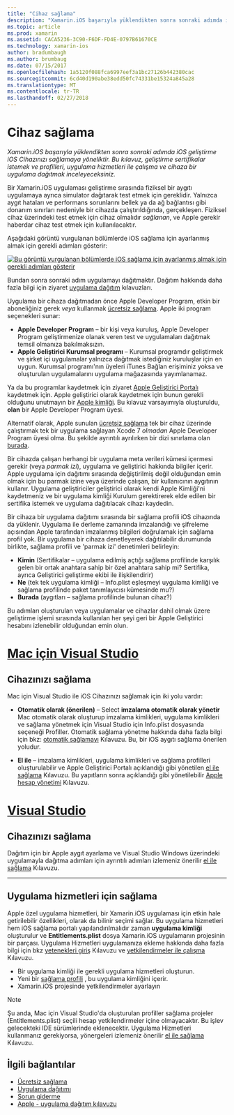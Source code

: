 ```yaml
---
title: "Cihaz sağlama"
description: "Xamarin.iOS başarıyla yüklendikten sonra sonraki adımda iOS geliştirme iOS Cihazınızı sağlamaya yöneliktir. Bu kılavuz, geliştirme sertifikalar istemek ve profilleri, uygulama hizmetleri ile çalışma ve cihaza bir uygulama dağıtmak inceleyeceksiniz."
ms.topic: article
ms.prod: xamarin
ms.assetid: CACA5236-3C90-F6DF-FD4E-0797B61670CE
ms.technology: xamarin-ios
author: bradumbaugh
ms.author: brumbaug
ms.date: 07/15/2017
ms.openlocfilehash: 1a5120f088fca6997eef3a1bc27126b442380cac
ms.sourcegitcommit: 6cd40d190abe38edd50fc74331be15324a845a28
ms.translationtype: MT
ms.contentlocale: tr-TR
ms.lasthandoff: 02/27/2018
---
```

# <a name="device-provisioning"></a>Cihaz sağlama

_Xamarin.iOS başarıyla yüklendikten sonra sonraki adımda iOS geliştirme iOS Cihazınızı sağlamaya yöneliktir. Bu kılavuz, geliştirme sertifikalar istemek ve profilleri, uygulama hizmetleri ile çalışma ve cihaza bir uygulama dağıtmak inceleyeceksiniz._

Bir Xamarin.iOS uygulaması geliştirme sırasında fiziksel bir aygıtı uygulamaya ayrıca simulator dağıtarak test etmek için gereklidir. Yalnızca aygıt hataları ve performans sorunlarını bellek ya da ağ bağlantısı gibi donanım sınırları nedeniyle bir cihazda çalıştırıldığında, gerçekleşen. Fiziksel cihaz üzerindeki test etmek için cihaz olmalıdır *sağlanan*, ve Apple gerekir haberdar cihaz test etmek için kullanılacaktır.

Aşağıdaki görüntü vurgulanan bölümlerde iOS sağlama için ayarlanmış almak için gerekli adımları gösterir:

[![](images/provisioningdiagram.png "Bu görüntü vurgulanan bölümlerde iOS sağlama için ayarlanmış almak için gerekli adımları gösterir")](images/provisioningdiagram.png)

Bundan sonra sonraki adım uygulamayı dağıtmaktır. Dağıtım hakkında daha fazla bilgi için ziyaret [uygulama dağıtım](~/ios/deploy-test/app-distribution/index.md) kılavuzları.

Uygulama bir cihaza dağıtmadan önce Apple Developer Program, etkin bir aboneliğiniz gerek *veya* kullanmak [ücretsiz sağlama](~/ios/get-started/installation/device-provisioning/free-provisioning.md). Apple iki program seçenekleri sunar:

- **Apple Developer Program** – bir kişi veya kuruluş, Apple Developer Program geliştirmenize olanak veren test ve uygulamaları dağıtmak temsil olmanıza bakılmaksızın.
- **Apple Geliştirici Kurumsal programı** – Kurumsal programdır geliştirmek ve şirket içi uygulamalar yalnızca dağıtmak istediğiniz kuruluşlar için en uygun. Kurumsal programı'nın üyeleri iTunes Bağlan erişiminiz yoksa ve oluşturulan uygulamalarını uygulama mağazasında yayımlanamaz.


Ya da bu programlar kaydetmek için ziyaret [Apple Geliştirici Portalı](https://developer.apple.com/programs/enroll/) kaydetmek için. Apple geliştirici olarak kaydetmek için bunun gerekli olduğunu unutmayın bir [Apple kimliği](https://appleid.apple.com/). Bu kılavuz varsayımıyla oluşturuldu, **olan** bir Apple Developer Program üyesi.

Alternatif olarak, Apple sunulan [ücretsiz sağlama](~/ios/get-started/installation/device-provisioning/free-provisioning.md) tek bir cihaz üzerinde çalıştırmak tek bir uygulama sağlayan Xcode 7 *olmadan* Apple Developer Program üyesi olma. Bu şekilde ayrıntılı ayrılırken bir dizi sınırlama olan [burada](~/ios/get-started/installation/device-provisioning/free-provisioning.md#limitations).

Bir cihazda çalışan herhangi bir uygulama meta verileri kümesi içermesi gerekir (veya *parmak izi*), uygulama ve geliştirici hakkında bilgiler içerir. Apple uygulama için dağıtımı sırasında değiştirilmiş değil olduğundan emin olmak için bu parmak izine veya üzerinde çalışan, bir kullanıcının aygıtının kullanır. Uygulama geliştiriciler geliştirici olarak kendi Apple Kimliği'ni kaydetmeniz ve bir uygulama kimliği Kurulum gerektirerek elde edilen bir sertifika istemek ve uygulama dağıtılacak cihazı kaydedin.

Bir cihaza bir uygulama dağıtımı sırasında bir sağlama profili iOS cihazında da yüklenir. Uygulama ile derleme zamanında imzalandığı ve şifreleme açısından Apple tarafından imzalanmış bilgileri doğrulamak için sağlama profil yok. Bir uygulama bir cihaza denetleyerek dağıtılabilir durumunda birlikte, sağlama profili ve 'parmak izi' denetimleri belirleyin:

- **Kimin** (Sertifikalar – uygulama edilmiş açtığı sağlama profilinde karşılık gelen bir ortak anahtara sahip bir özel anahtara sahip mi? Sertifika, ayrıca Geliştirici geliştirme ekibi ile ilişkilendirir)
- **Ne** (tek tek uygulama kimliği – Info.plist eşleşmeyi uygulama kimliği ve sağlama profilinde paket tanımlayıcısı kümesinde mu?)
- **Burada** (aygıtları – sağlama profilinde bulunan cihaz?)

Bu adımları oluşturulan veya uygulamalar ve cihazlar dahil olmak üzere geliştirme işlemi sırasında kullanılan her şeyi geri bir Apple Geliştirici hesabını izlenebilir olduğundan emin olun.

<a name="Provisioning_Profile" />

# <a name="visual-studio-for-mactabvsmac"></a>[Mac için Visual Studio](#tab/vsmac)

## <a name="provisioning-your-device"></a>Cihazınızı sağlama

Mac için Visual Studio ile iOS Cihazınızı sağlamak için iki yolu vardır:

* **Otomatik olarak (önerilen)** – Select **imzalama otomatik olarak yönetir** Mac otomatik olarak oluşturup imzalama kimlikleri, uygulama kimlikleri ve sağlama yönetmek için Visual Studio için Info.plist dosyasında seçeneği Profiller.  Otomatik sağlama yönetme hakkında daha fazla bilgi için bkz: [otomatik sağlamayı](automatic-provisioning.md) Kılavuzu. Bu, bir iOS aygıtı sağlama önerilen yoludur.

* **El ile** – imzalama kimlikleri, uygulama kimlikleri ve sağlama profilleri oluşturulabilir ve Apple Geliştirici Portalı açıklandığı gibi yönetilen [el ile sağlama](manual-provisioning.md) Kılavuzu. Bu yapıtların sonra açıklandığı gibi yönetilebilir [Apple hesap yönetimi](~/cross-platform/macios/apple-account-management.md) Kılavuzu.

# <a name="visual-studiotabvswin"></a>[Visual Studio](#tab/vswin)

## <a name="provisioning-your-device"></a>Cihazınızı sağlama

Dağıtım için bir Apple aygıt ayarlama ve Visual Studio Windows üzerindeki uygulamayla dağıtma adımları için ayrıntılı adımları izlemeniz önerilir [el ile sağlama](manual-provisioning.md) Kılavuzu.

-----

<a name="appservices" />

## <a name="provisioning-for-application-services"></a>Uygulama hizmetleri için sağlama

Apple özel uygulama hizmetleri, bir Xamarin.iOS uygulaması için etkin hale getirilebilir özellikleri, olarak da bilinir seçimi sağlar. Bu uygulama hizmetleri hem iOS sağlama portalı yapılandırılmalıdır zaman **uygulama kimliği** oluşturulur ve **Entitlements.plist** dosya Xamarin.iOS uygulamanın projesinin bir parçası. Uygulama Hizmetleri uygulamanıza ekleme hakkında daha fazla bilgi için bkz [yetenekleri giriş](~/ios/deploy-test/provisioning/capabilities/index.md) Kılavuzu ve [yetkilendirmeler ile çalışma](~/ios/deploy-test/provisioning/entitlements.md) Kılavuzu.

* Bir uygulama kimliği ile gerekli uygulama hizmetleri oluşturun.
* Yeni bir [sağlama profili](#Provisioning_Profile) , bu uygulama kimliğini içerir.
* Xamarin.iOS projesinde yetkilendirmeler ayarlayın

> [!NOTE]
> Şu anda, Mac için Visual Studio'da oluşturulan profiller sağlama projeler (Entitlements.plist) seçili hesap yetkilendirmeler içine olmayacaktır. Bu işlev gelecekteki IDE sürümlerinde eklenecektir. Uygulama Hizmetleri kullanmanız gerekiyorsa, yönergeleri izlemeniz önerilir [el ile sağlama](manual-provisioning.md) Kılavuzu.

## <a name="related-links"></a>İlgili bağlantılar

- [Ücretsiz sağlama](~/ios/get-started/installation/device-provisioning/free-provisioning.md)
- [Uygulama dağıtımı](~/ios/deploy-test/app-distribution/index.md)
- [Sorun giderme](~/ios/deploy-test/troubleshooting.md)
- [Apple - uygulama dağıtım kılavuzu](https://developer.apple.com/library/ios/documentation/IDEs/Conceptual/AppDistributionGuide/Introduction/Introduction.html)
